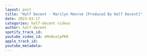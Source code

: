 ```yaml
---
layout: post
title: "Half Decent - Marilyn Monroe [Produced By Half Decent]"
date: 2023-03-17
categories: half-decent videos
author: half-decent
spotify_track_id: 
youtube_video_id: eMxHxxCpPK0
apple_track_id: 
youtube_metadata: 
---
```

